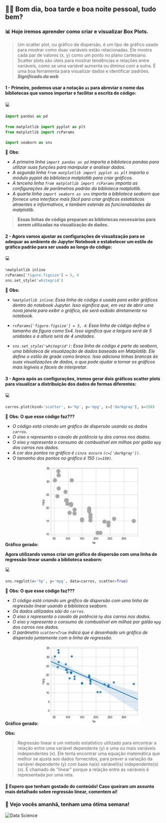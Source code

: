 ## 👨‍💼 Bom dia, boa tarde e boa noite pessoal, tudo bem?

### 📊 Hoje iremos aprender como criar e visualizar Box Plots.

>Um scatter plot, ou gráfico de dispersão, é um tipo de gráfico usado para mostrar como duas variáveis estão relacionadas. Ele mostra cada par de valores (x, y) como um ponto no plano cartesiano. Scatter plots são úteis para mostrar tendências e relações entre variáveis, como se uma variável aumenta ou diminui com a outra. É uma boa ferramenta para visualizar dados e identificar padrões.
>**_Significado da web_**


#### 1 - Primeiro, podemos usar a notação `as` para abreviar o nome das bibliotecas que vamos importar e facilitar a escrita de código:

:computer:
```py
import pandas as pd

from matplotlib import pyplot as plt
from matplotlib import rcParams

import seaborn as sns
```

📝 **Obs:** 
- _A primeira linha `import pandas as pd` importa a biblioteca pandas para utilizar suas funções para manipular e analisar dados._
- _A segunda linha `from matplotlib import pyplot as plt` importa o módulo pyplot da biblioteca matplotlib para criar gráficos._
- _A terceira linha `from matplotlib import rcParams` importa as configurações de parâmetros padrão da biblioteca matplotlib._
- _A quarta linha `import seaborn as sns` importa a biblioteca seaborn que fornece uma interface mais fácil para criar gráficos estatísticos atraentes e informativos, e também estende as funcionalidades de matplotlib._


>**Essas linhas de código preparam as bibliotecas necessárias para serem utilizadas na visualização de dados.**

#### 2 - Agora vamos ajustar as configurações de visualização para se adequar ao ambiente do Jupyter Notebook e estabelecer um estilo de gráfico padrão para ser usado ao longo do código:

:computer:
```py
%matplotlib inline
rcParams['figure.figsize'] = 5, 4
sns.set_style('whitegrid')
```

📝 **Obs:** 
- _`%matplotlib inline`: Essa linha de código é usada para exibir gráficos dentro do notebook Jupyter. Isso significa que, em vez de abrir uma nova janela para exibir o gráfico, ele será exibido diretamente no notebook._

- _`rcParams['figure.figsize'] = 5, 4`: Essa linha de código define o tamanho da figura como 5x4. Isso significa que a largura será de 5 unidades e a altura será de 4 unidades._

- _`sns.set_style('whitegrid')`: Essa linha de código é parte do seaborn, uma biblioteca de visualização de dados baseada em Matplotlib. Ele define o estilo de grade como branco. Isso adiciona linhas brancas às suas visualizações de dados, o que pode ajudar a tornar os gráficos mais legíveis e fáceis de interpretar._


#### 3 - Agora após as configurações, iremos gerar dois gráficos scatter plots para visualizar a distribuição dos dados de formas diferentes:

:computer:
```py
carros.plot(kind='scatter', x='hp', y='mpg', c=['darkgray'], s=150)
```

📝 **Obs: O que esse código faz???**
- _O código está criando um gráfico de dispersão usando os dados `carros`._
- _O eixo x representa o cavalo de potência `hp` dos carros nos dados._
- _O eixo y representa o consumo de combustível em milhas por galão `mpg` dos carros nos dados._
- _A cor dos pontos no gráfico é `cinza escuro` `(c=['darkgray'])`._
- _O tamanho dos pontos no gráfico é 150 `(s=150)`._

**Gráfico gerado:**
![Gráfico gerado so código acima](https://github.com/moises-creator/studying_data_science/blob/main/data_science_basic_training/chapter_two/imagem21.png?raw=true)


**Agora utilizando vamos criar um gráfico de dispersão com uma linha de regressão linear usando a biblioteca seaborn:**

:computer:
```py
sns.regplot(x='hp', y='mpg', data=carros, scatter=True)
```

📝 **Obs: O que esse código faz???**
- _O código está criando um gráfico de dispersão com uma linha de regressão linear usando a biblioteca seaborn._
- _Os dados utilizados são do `carros`._
- _O eixo x representa o cavalo de potência `hp` dos carros nos dados._
- _O eixo y representa o consumo de combustível em milhas por galão `mpg` dos carros nos dados._
- _O parâmetro `scatter=True` indica que é desenhado um gráfico de dispersão juntamente com a linha de regressão._


**Gráfico gerado:**
![Gráfico gerado so código acima](https://github.com/moises-creator/studying_data_science/blob/main/data_science_basic_training/chapter_two/imagem22.png?raw=true)

**Obs:**

>Regressão linear é um método estatístico utilizado para encontrar a relação entre uma variável dependente (y) e uma ou mais variáveis independentes (x). Ele tenta encontrar uma equação matemática que melhor se ajusta aos dados fornecidos, para prever a variação da variável dependente (y) com base na(s) variável(is) independente(s) (x). É chamado de "linear" porque a relação entre as variáveis é representada por uma reta.


#### 🌊 Espero que tenham gostado do conteúdo! Caso queiram um assunto mais detalhado sobre regressão linear, comentem aí!

### 🚀 Vejo vocês amanhã, tenham uma ótima semana!

![Data Science](https://media.licdn.com/dms/image/C4D12AQGD_su1k14bYA/article-cover_image-shrink_600_2000/0/1583217311227?e=2147483647&v=beta&t=s_7cvkGjyfNTp2x6mnsiPFUfbPhWyvnMIavE_na62bE)
